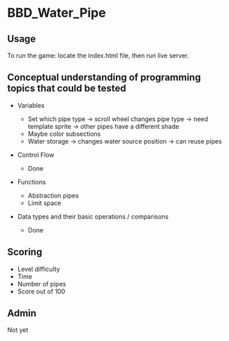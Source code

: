 # BBD_Water_Pipe

## Usage
To run the game:
    locate the index.html file, then run live server.

## Conceptual understanding of programming topics that could be tested

* Variables
    - Set which pipe type -> scroll wheel changes pipe type -> need template sprite -> other pipes have a different shade
    - Maybe color subsections
    - Water storage -> changes water source position -> can reuse pipes
    
* Control Flow
    - Done

* Functions
    - Abstraction pipes
    - Limit space

* Data types and their basic operations / comparisons
    - Done

## Scoring

* Level difficulty
* Time
* Number of pipes
* Score out of 100

## Admin
Not yet